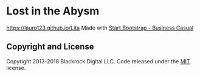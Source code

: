 # Lost in the Abysm 
https://lauro123.github.io/Lita
Made with [Start Bootstrap - Business Casual](https://startbootstrap.com/template-overviews/business-casual/)

## Copyright and License

Copyright 2013-2018 Blackrock Digital LLC. Code released under the [MIT](https://github.com/BlackrockDigital/startbootstrap-business-casual/blob/gh-pages/LICENSE) license.
